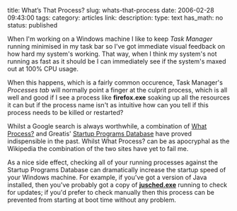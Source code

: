 title: What’s That Process?
slug: whats-that-process
date: 2006-02-28 09:43:00
tags: 
category: articles
link: 
description: 
type: text
has_math: no
status: published

When I'm working on a Windows machine I like to keep *Task Manager* running minimised in my task bar so I've got immediate visual feedback on how hard my system's working. That way, when I think my system's not running as fast as it should be I can immediately see if the system's maxed out at 100% CPU usage.

<!-- TEASER_END -->

When this happens, which is a fairly common occurence, Task Manager's *Processes tab* will normally point a finger at the culprit process, which is all well and good if I see a process like **firefox.exe** soaking up all the resources it can but if the process name isn't as intuitive how can you tell if this process needs to be killed or restarted?

Whilst a Google search is always worthwhile, a combination of [What Process?](https://www.what-process.com/ "What Process?") and Greatis' [Startup Programs Database](https://greatis.com/appdata/ "Application Database") have proved indispensible in the past. Whilst What Process? can be as apocryphal as the Wikipedia the combination of the two sites have yet to fail me.

As a nice side effect, checking all of your running processes against the Startup Programs Database can dramatically increase the startup speed of your Windows machine. For example, if you've got a version of Java installed, then you've probably got a copy of [**jusched.exe**](https://www.greatis.com/appdata/a/j/jusched.exe.htm "https://www.greatis.com/appdata/a/j/jusched.exe.htm") running to check for updates; if you'd prefer to check manually then this process can be prevented from starting at boot time without any problem.



